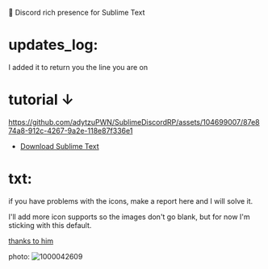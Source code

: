 📄 Discord rich presence for Sublime Text

# updates_log:
I added it to return you the line you are on

# tutorial ↓


https://github.com/adytzuPWN/SublimeDiscordRP/assets/104699007/87e874a8-912c-4267-9a2e-118e87f336e1

- [Download Sublime Text](https://www.sublimetext.com/download)

# txt:
if you have problems with the icons, make a report here and I will solve it.

I'll add more icon supports so the images don't go blank, but for now I'm sticking with this default.


[thanks to him](https://github.com/Snazzah/SublimeDiscordRP)

photo:
![1000042609](https://github.com/adytzuPWN/SublimeDiscordRP/assets/104699007/fc3f79b2-4886-454f-b753-8a18736a1a50)

